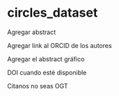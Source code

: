 # circles_dataset

Agregar abstract

Agregar link al ORCID de los autores

Agregar el abstract gráfico

DOI cuando esté disponible

Citanos no seas OGT
